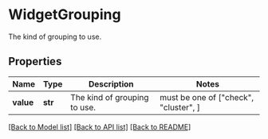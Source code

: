 # WidgetGrouping

The kind of grouping to use.

## Properties

| Name      | Type    | Description                  | Notes                                 |
| --------- | ------- | ---------------------------- | ------------------------------------- |
| **value** | **str** | The kind of grouping to use. | must be one of ["check", "cluster", ] |

[[Back to Model list]](README.md#documentation-for-models) [[Back to API list]](README.md#documentation-for-api-endpoints) [[Back to README]](README.md)

